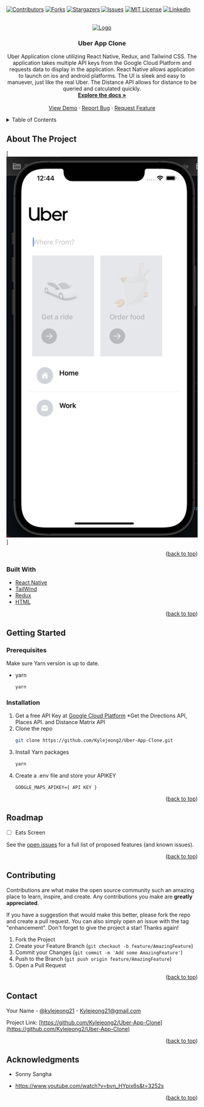 <div id="top"></div>

[![Contributors][contributors-shield]][contributors-url]
[![Forks][forks-shield]][forks-url]
[![Stargazers][stars-shield]][stars-url]
[![Issues][issues-shield]][issues-url]
[![MIT License][license-shield]][license-url]
[![LinkedIn][linkedin-shield]][linkedin-url]

<!-- Change Repo Name and Project Description -->

<!-- PROJECT LOGO -->
<br />
<div align="center">
  <a href="https://github.com/Kylejeong2/Uber-App-Clone">
    <img src="https://links.papareact.com/gzs" alt="Logo" width="200" height="80">
  </a>

<h3 align="center">Uber App Clone</h3>

  <p align="center">
    Uber Application clone utilizing React Native, Redux, and Tailwind CSS. The application takes multiple API keys from the Google Cloud Platform and requests data to display in the application. React Native allows application to launch on ios and android platforms. The UI is sleek and easy to manuever, just like the real Uber. The Distance API allows for distance to be queried and calculated quickly. 
    <br />
    <a href="https://github.com/Kylejeong2/Uber-App-Clone"><strong>Explore the docs »</strong></a>
    <br />
    <br />
    <a href="https://github.com/Kylejeong2/Uber-App-Clone">View Demo</a>
    ·
    <a href="https://github.com/Kylejeong2/Uber-App-Clone/issues">Report Bug</a>
    ·
    <a href="https://github.com/Kylejeong2/Uber-App-Clone/issues">Request Feature</a>
  </p>
</div>


<!-- TABLE OF CONTENTS -->
<details>
  <summary>Table of Contents</summary>
  <ol>
    <li>
      <a href="#about-the-project">About The Project</a>
      <ul>
        <li><a href="#built-with">Built With</a></li>
      </ul>
    </li>
    <li>
      <a href="#getting-started">Getting Started</a>
      <ul>
        <li><a href="#prerequisites">Prerequisites</a></li>
        <li><a href="#installation">Installation</a></li>
      </ul>
    </li>
    <li><a href="#roadmap">Roadmap</a></li>
    <li><a href="#contributing">Contributing</a></li>
    <li><a href="#contact">Contact</a></li>
    <li><a href="#acknowledgments">Acknowledgments</a></li>
  </ol>
</details>

<!-- ABOUT THE PROJECT -->
## About The Project

[![Product Name Screen Shot][product-screenshot]]

<p align="right">(<a href="#top">back to top</a>)</p>


### Built With

* [React Native](https://reactnative.dev/)
* [TailWind](https://tailwindcss.com/)
* [Redux](https://redux.js.org/)
* [HTML](https://developer.mozilla.org/en-US/docs/Learn/Getting_started_with_the_web/HTML_basics)

<p align="right">(<a href="#top">back to top</a>)</p>


<!-- GETTING STARTED -->
## Getting Started

### Prerequisites

Make sure Yarn version is up to date.
* yarn
  ```sh
  yarn
  ```

### Installation

1. Get a free API Key at [Google Cloud Platform](https://cloud.google.com/gcp?utm_source=google&utm_medium=cpc&utm_campaign=na-US-all-en-dr-bkws-all-all-trial-e-dr-1011347&utm_content=text-ad-none-any-DEV_c-CRE_491349594127-ADGP_Desk%20%7C%20BKWS%20-%20EXA%20%7C%20Txt%20~%20Google%20Cloud%20Platform%20Core-KWID_43700064423315751-kwd-26415313501&utm_term=KW_google%20cloud%20platform-ST_google%20cloud%20platform&gclid=Cj0KCQjw_7KXBhCoARIsAPdPTfheUdc_NxykUkd7X9pkRmgDsa74iMuQ5u1yroqPDkVny6hOgSf1NOYaArEuEALw_wcB&gclsrc=aw.ds) *Get the Directions API, Places API. and Distance Matrix API
2. Clone the repo
   ```sh
   git clone https://github.com/Kylejeong2/Uber-App-Clone.git
   ```
3. Install Yarn packages
   ```sh
   yarn
   ```
4. Create a .env file and store your APIKEY
   ```
   GOOGLE_MAPS_APIKEY={ API KEY }
   ```

<p align="right">(<a href="#top">back to top</a>)</p>


<!-- ROADMAP -->
## Roadmap

- [ ] Eats Screen 

See the [open issues](https://github.com/Kylejeong2/Uber-App-Clone/issues) for a full list of proposed features (and known issues).

<p align="right">(<a href="#top">back to top</a>)</p>



<!-- CONTRIBUTING -->
## Contributing

Contributions are what make the open source community such an amazing place to learn, inspire, and create. Any contributions you make are **greatly appreciated**.

If you have a suggestion that would make this better, please fork the repo and create a pull request. You can also simply open an issue with the tag "enhancement".
Don't forget to give the project a star! Thanks again!

1. Fork the Project
2. Create your Feature Branch (`git checkout -b feature/AmazingFeature`)
3. Commit your Changes (`git commit -m 'Add some AmazingFeature'`)
4. Push to the Branch (`git push origin feature/AmazingFeature`)
5. Open a Pull Request

<p align="right">(<a href="#top">back to top</a>)</p>


<!-- CONTACT -->
## Contact

Your Name - [@kylejeong21](https://twitter.com/kylejeong21) - Kylejeong21@gmail.com

Project Link: [https://github.com/Kylejeong2/Uber-App-Clone](https://github.com/Kylejeong2/Uber-App-Clone)

<p align="right">(<a href="#top">back to top</a>)</p>

<!-- ACKNOWLEDGMENTS -->
## Acknowledgments

* Sonny Sangha 
- https://www.youtube.com/watch?v=bvn_HYpix6s&t=3252s

<p align="right">(<a href="#top">back to top</a>)</p>


<!-- MARKDOWN LINKS & IMAGES -->
<!-- https://www.markdownguide.org/basic-syntax/#reference-style-links -->
[contributors-shield]: https://img.shields.io/github/contributors/Kylejeong2/Uber-App-Clone.svg?style=for-the-badge
[contributors-url]: https://github.com/Kylejeong2/Uber-App-Clone/graphs/contributors
[forks-shield]: https://img.shields.io/github/forks/Kylejeong2/Uber-App-Clone.svg?style=for-the-badge
[forks-url]: https://github.com/Kylejeong2/Uber-App-Clone/network/members
[stars-shield]: https://img.shields.io/github/stars/Kylejeong2/Uber-App-Clone.svg?style=for-the-badge
[stars-url]: https://github.com/Kylejeong2/Uber-App-Clone/stargazers
[issues-shield]: https://img.shields.io/github/issues/Kylejeong2/Uber-App-Clone.svg?style=for-the-badge
[issues-url]: https://github.com/Kylejeong2/Uber-App-Clone/issues
[license-shield]: https://img.shields.io/github/license/Kylejeong2/Uber-App-Clone.svg?style=for-the-badge
[license-url]: https://github.com/Kylejeong2/Uber-App-Clone/blob/master/LICENSE.txt
[linkedin-shield]: https://img.shields.io/badge/-LinkedIn-black.svg?style=for-the-badge&logo=linkedin&colorB=555
[linkedin-url]: https://linkedin.com/in/kyle-jeong/
[product-screenshot]: images/screenshot.png
